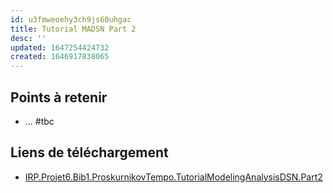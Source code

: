 ```yaml
---
id: u3fmweoehy3ch9js60uhgac
title: Tutorial MADSN Part 2
desc: ''
updated: 1647254424732
created: 1646917838065
---
```


## Points à retenir

- ... #tbc

## Liens de téléchargement

- [IRP.Projet6.Bib1.ProskurnikovTempo.TutorialModelingAnalysisDSN.Part2](https://www.dropbox.com/s/7tidi5i2mq5y68u/IRP.Projet6.Bib2.ProskurnikovTempo.TutorialModelingAnalysisDSN.Part2.pdf?dl=0)
